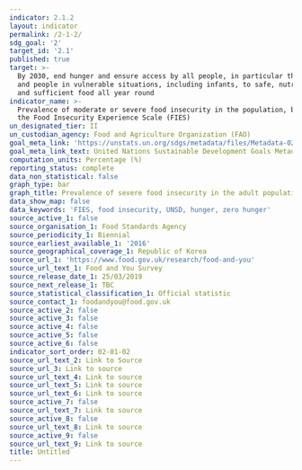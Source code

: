 ```yaml
---
indicator: 2.1.2
layout: indicator
permalink: /2-1-2/
sdg_goal: '2'
target_id: '2.1'
published: true
target: >-
  By 2030, end hunger and ensure access by all people, in particular the poor
  and people in vulnerable situations, including infants, to safe, nutritious
  and sufficient food all year round
indicator_name: >-
  Prevalence of moderate or severe food insecurity in the population, based on
  the Food Insecurity Experience Scale (FIES)
un_designated_tier: II
un_custodian_agency: Food and Agriculture Organization (FAO)
goal_meta_link: 'https://unstats.un.org/sdgs/metadata/files/Metadata-02-01-02.pdf'
goal_meta_link_text: United Nations Sustainable Development Goals Metadata (PDF 426 KB)
computation_units: Percentage (%)
reporting_status: complete
data_non_statistical: false
graph_type: bar
graph_title: Prevalence of severe food insecurity in the adult population
data_show_map: false
data_keywords: 'FIES, food insecurity, UNSD, hunger, zero hunger'
source_active_1: false
source_organisation_1: Food Standards Agency
source_periodicity_1: Biennial
source_earliest_available_1: '2016'
source_geographical_coverage_1: Republic of Korea
source_url_1: 'https://www.food.gov.uk/research/food-and-you'
source_url_text_1: Food and You Survey
source_release_date_1: 25/03/2019
source_next_release_1: TBC
source_statistical_classification_1: Official statistic
source_contact_1: foodandyou@food.gov.uk
source_active_2: false
source_active_3: false
source_active_4: false
source_active_5: false
source_active_6: false
indicator_sort_order: 02-01-02
source_url_text_2: Link to Source
source_url_3: Link to source
source_url_text_4: Link to source
source_url_text_5: Link to source
source_url_text_6: Link to source
source_active_7: false
source_url_text_7: Link to source
source_active_8: false
source_url_text_8: Link to source
source_active_9: false
source_url_text_9: Link to source
title: Untitled
---
```

